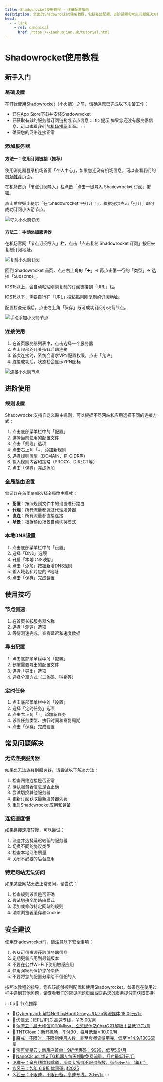 ```yaml
---
title: Shadowrocket使用教程 - 详细配置指南
description: 全面的Shadowrocket使用教程，包括基础配置、进阶设置和常见问题解决方案，帮助您充分利用这款专业网络工具。
head:
  - - link
    - rel: canonical
      href: https://xiaohuojian.uk/tutorial.html
---
```


# Shadowrocket使用教程

## 新手入门

### 基础设置

在开始使用[Shadowrocket](/)（小火箭）之前，请确保您已完成以下准备工作：

- 已在App Store下载并安装Shadowrocket
- 已获取有效的服务器订阅链接或节点信息 
::: tip 提示
如果您还没有服务器信息，可以查看我们的[机场推荐](/airport.html)页面。
:::
- 确保您的网络连接正常

### 添加服务器

#### 方法一：使用订阅链接（推荐）

使用浏览器登录机场首页「个人中心」，如果您还没有机场信息，可以查看我们的[机场推荐](/airport.html)页面。

在机场首页「节点订阅导入」栏点击「点击一键导入 Shadowrocket 订阅」按钮。

点击后会弹出提示「在“Shadowrocket”中打开？」，根据提示点击「打开」即可成功订阅小火箭节点。

![导入小火箭订阅](/assets/Shadowrocket.gif "导入小火箭订阅")


#### 方法二：手动添加服务器

在机场官网「节点订阅导入」栏，点击「点击复制 Shadowrocket 订阅」按钮来复制订阅地址。

![复制小火箭订阅](/assets/Shadowrocket2.gif "复制小火箭订阅")

回到 Shadowrocket 首页，点击右上角的「➕」-> 再点击第一行的「类型」-> 选择「Subscribe」。

IOS15以上，会自动粘贴刚刚复制的订阅链接到「URL」栏。

IOS15以下，需要自行在「URL」栏粘贴刚刚复制的订阅地址。

配置检查无误后，点击右上角「保存」既可成功订阅小火箭节点。

![手动添加小火箭节点](/assets/Shadowrocket3.gif "手动添加小火箭节点")

### 连接使用

1. 在首页服务器列表中，点击选择一个服务器
2. 点击顶部的开关按钮启动连接
3. 首次连接时，系统会请求VPN配置权限，点击「允许」
4. 连接成功后，状态栏会显示VPN图标

![连接小火箭节点](/assets/Shadowrocket4.gif "连接小火箭节点")

## 进阶使用

### 规则设置

Shadowrocket支持自定义路由规则，可以根据不同网站和应用选择不同的连接方式：

1. 点击底部菜单栏中的「配置」
2. 选择当前使用的配置文件
3. 点击「规则」选项
4. 点击右上角「+」添加新规则
5. 选择规则类型（DOMAIN、IP-CIDR等）
6. 输入规则内容和策略（PROXY、DIRECT等）
7. 点击「保存」完成添加

### 全局路由设置

您可以在首页底部选择全局路由模式：

- **配置**：按照规则文件中的设置进行路由
- **代理**：所有流量都通过代理服务器
- **直连**：所有流量都直接连接
- **场景**：根据预设场景自动切换模式

### 本地DNS设置

1. 点击底部菜单栏中的「设置」
2. 选择「DNS」选项
3. 开启「本地DNS映射」
4. 点击「添加」按钮新增DNS规则
5. 输入域名和对应的IP地址
6. 点击「保存」完成设置

## 使用技巧

### 节点测速

1. 在首页长按服务器名称
2. 选择「测速」选项
3. 等待测速完成，查看延迟和速度数据

### 导出配置

1. 点击底部菜单栏中的「配置」
2. 长按需要导出的配置文件
3. 选择「导出」选项
4. 选择分享方式（二维码、链接等）

### 定时任务

1. 点击底部菜单栏中的「设置」
2. 选择「定时任务」选项
3. 点击右上角「+」添加新任务
4. 设置任务类型、执行时间和重复周期
5. 点击「保存」完成设置

## 常见问题解决

### 无法连接服务器

如果您无法连接到服务器，请尝试以下解决方法：

1. 检查网络连接是否正常
2. 确认服务器信息是否正确
3. 尝试切换其他服务器
4. 更新订阅获取最新服务器列表
5. 重启Shadowrocket应用和设备

### 连接速度慢

如果连接速度较慢，可以尝试：

1. 测速并选择延迟较低的服务器
2. 切换不同的协议类型
3. 检查本地网络质量
4. 关闭不必要的后台应用

### 特定网站无法访问

如果某些网站无法正常访问，请尝试：

1. 检查规则设置是否正确
2. 尝试切换全局路由模式
3. 添加或修改特定网站的规则
4. 清除浏览器缓存和Cookie

## 安全建议

使用Shadowrocket时，请注意以下安全事项：

1. 仅从可信来源获取服务器信息
2. 定期更新应用到最新版本
3. 不要在公共Wi-Fi下使用敏感应用
4. 使用强密码保护您的设备
5. 不要将您的配置分享给不信任的人

按照本教程的指导，您应该能够顺利配置和使用Shadowrocket。如果您在使用过程中遇到其他问题，请查看我们的[常见问题](/faq.html)页面或联系您的服务提供商获取支持。

::: tip 🎉 节点推荐
- 🚀 [Cyberguard: 解锁Netflix/Hbo/Disney+/Dazn等流媒体,18.00元/月](https://www.cyberguard.best/#/register?code=XsreC0T5)<br>
- 🚀 [优信云：IEPL/IPLC 高速专线，￥15.00/月](https://www.优信云.com/#/register?code=JRtE5uIV)<br>
- 🚀 [尔湾云：最大峰值1000Mbps，全流媒体及ChatGPT解锁！最低12元/月](https://erwan6.net/auth/register?code=BoObCd)<br>
- 🚀 [TNTCloud：新开机场，季付30，每月低至￥10.00/月](https://haibing822.tntvipaff.cc/#/register?code=GtjJVgml)<br>
- 🚀 [魔戒：不限时，不限制使用人数，直至套餐流量用完，低至￥14.9/130G流量](https://mojie.app/#/register?code=sSdtPtLo)<br>
- 🚀 [宝可梦星云：新用户首单：9折优惠码：9999，低至5.9/月 ](https://a.suola.link/pokemon)<br>
- 🚀 [NanoCloud: 绑定TG机器人每天领取免费流量，月付最低1元/月](https://edu.uodoo.bid/auth/register?code=JMiOQDHf)<br>
- [肥猫云：全专线中转隧道，高速大宽带不限设备数，低至6元/月（年付）](https://fchb1188.fcvipaff.cc/register?aff=X1vZd2wf)<br>
- [疾风云：包年 6.9折 优惠码: jf2025](https://homes.tr25.cn?code=ReCm)<br>
- [闪狐云：不限速，不限设备。高速专线。20元/月](https://inv02.ffaff.cc/register?aff=WQApz2pv)
:::